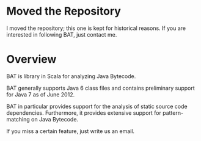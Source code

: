 # Moved the Repository
I moved the repository; this one is kept for historical reasons. If you are interested in following BAT, just contact me.


# Overview
BAT is library in Scala for analyzing Java Bytecode.

BAT generally supports Java 6 class files and contains preliminary support for Java 7 as of June 2012.

BAT in particular provides support for the analysis of static source code dependencies. Furthermore, it 
provides extensive support for pattern-matching on Java Bytecode. 

If you miss a certain feature, just write us an email. 
